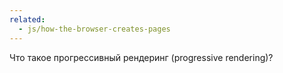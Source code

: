 ```yaml
---
related:
  - js/how-the-browser-creates-pages
---
```


Что такое прогрессивный рендеринг (progressive rendering)?
